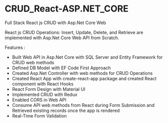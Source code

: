 # CRUD_React-ASP.NET_CORE
Full Stack React js CRUD with Asp.Net Core Web

React js CRUD Operations: Insert, Update, Delete, and Retrieve are implemented with Asp.Net Core Web API from Scratch.

Features : 
- Built Web API in Asp.Net Core with SQL Server and Entity Framework for CRUD web methods
- Defined DB Model with EF Code First Approach
- Created Asp.Net Controller with web methods for CRUD Operations
- Created React App with create-react-app package and created React component with React Hooks
- React Form Design with Material UI
- Implemented CRUD with Redux
- Enabled CORS in Web API
- Consume API web methods from React during Form Submission and Retrieved existing records once the app is rendered
- Real-Time Form Validation
